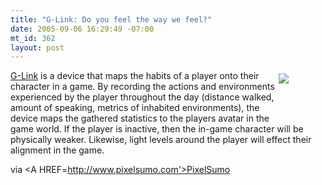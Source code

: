 ```yaml
--- 
title: "G-Link: Do you feel the way we feel?"
date: 2005-09-06 16:29:49 -07:00
mt_id: 362
layout: post
---
```

<div style='float:right;width:70;height:70;padding:5px;'><A HREF='http://miolnir.co.uk/glink/'><IMG SRC='http://images.nonpolynomial.com/nonpolynomial.com/blog/glink.jpg' border=0></A></div>
<A HREF='http://miolnir.co.uk/glink/'>G-Link</A> is a device that maps the habits of a player onto their character in a game. By recording the actions and environments experienced by the player throughout the day (distance walked, amount of speaking, metrics of inhabited environments), the device maps the gathered statistics to the players avatar in the game world. If the player is inactive, then the in-game character will be physically weaker. Likewise, light levels around the player will effect their alignment in the game.

via <A HREF=http://www.pixelsumo.com'>PixelSumo</A> 
